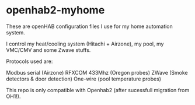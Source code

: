 # openhab2-myhome

These are openHAB configuration files I use for my home automation system.

I control my heat/cooling system (Hitachi + Airzone), my pool, my VMC/CMV and some Zwave stuffs.

Protocols used are:

Modbus serial (Airzone)
RFXCOM 433Mhz (Oregon probes)
ZWave (Smoke detectors & door detection)
One-wire (pool temperature probes)

This repo is only compatible with Openhab2 (after sucessfull migration from OH1!).
